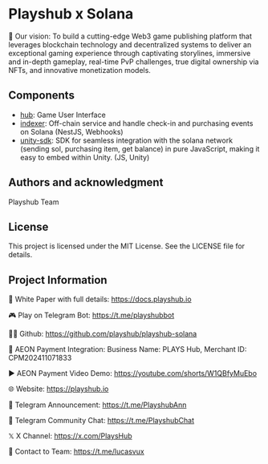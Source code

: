 # Playshub x Solana

🚀 Our vision: To build a cutting-edge Web3 game publishing platform that leverages blockchain technology and decentralized systems to deliver an exceptional gaming experience through captivating storylines, immersive and in-depth gameplay, real-time PvP challenges, true digital ownership via NFTs, and innovative monetization models.

## Components

- [hub](./hub/README.md): Game User Interface
- [indexer](./indexer//README.md): Off-chain service and handle check-in and purchasing events on Solana (NestJS, Webhooks)
- [unity-sdk](./unity-sdk//README.md): SDK for seamless integration with the solana network (sending sol, purchasing item, get balance) in pure JavaScript, making it easy to embed within Unity. (JS, Unity)

## Authors and acknowledgment

Playshub Team

## License

This project is licensed under the MIT License. See the LICENSE file for details.

## Project Information

📝 White Paper with full details: https://docs.playshub.io

🎮 Play on Telegram Bot: https://t.me/playshubbot

👨‍💻 Github: https://github.com/playshub/playshub-solana

💎 AEON Payment Integration: Business Name: PLAYS Hub, Merchant ID: CPM202411071833

▶️ AEON Payment Video Demo: https://youtube.com/shorts/W1QBfyMuEbo

🌐 Website: https://playshub.io

📢 Telegram Announcement: https://t.me/PlayshubAnn

💬 Telegram Community Chat: https://t.me/PlayshubChat

𝕏 X Channel: https://x.com/PlaysHub

📩 Contact to Team: https://t.me/lucasvux
